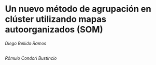 # Un nuevo método de agrupación en clúster utilizando  mapas autoorganizados (SOM)
###### Diego Bellido Ramos
###### Rómulo Condori Bustincio

